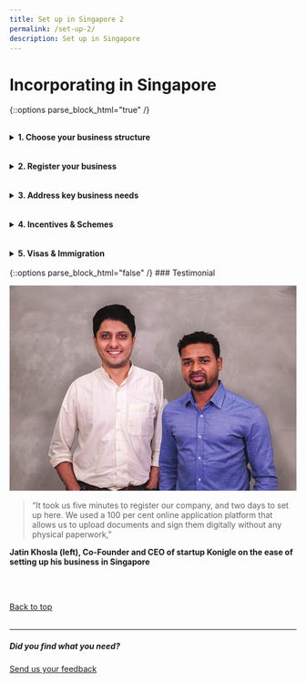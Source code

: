 ```yaml
---
title: Set up in Singapore 2
permalink: /set-up-2/
description: Set up in Singapore
---
```

# Incorporating in Singapore
{::options parse_block_html="true" /}
<br>
<br>
 <details>
<summary><b>1. Choose your business structure</b></summary>
 Business entities in Singapore are licensed and regulated by the Accounting and Corporate Regulatory Authority (ACRA).

There are several types of business structures that can be set up in Singapore. The ACRA website will provide you with more information about which business structure is most suitable for your needs.
			
[ACRA](https://www.acra.gov.sg/)
</details>

<br>
<br>

 <details>
<summary><b>2. Register your business</b></summary>
Registering your business can be done online at Bizfile, ACRA’s online portal.
	
[Bizfile](https://www.bizfile.gov.sg/ngbbizfileinternet/faces/oracle/webcenter/portalapp/pages/BizfileHomepage.jspx?_afrWindowId=null&amp;_adf.ctrl-state=s37uihuo9_4)

or<br>
<h5>Open a representative office</h5>

A representative office can be registered in Singapore as a temporary arrangement for conducting market testing and/or research activities. To open a representative office, please approach the following government agencies:

<b>Banking, finance and insurance</b><br>
[Monetary Authority of Singapore](https://www.mas.gov.sg/)

<b>Legal</b><br>
[Legal Services Regulatory Authority](https://eservices.mlaw.gov.sg/LSRA/lsra-home)

<b>All other industries (Manufacturing, international trading, wholesale, trade and trade-related business sectors)</b><br>
[Enterprise Singapore](https://www.enterprisesg.gov.sg/e-services/representative-office/representative-office)
</details>

<br>
<br>

 <details>
<summary><b>3. Address key business needs</b></summary>
Before any business can commence operations in Singapore, it is important for business owners to be aware of any regulatory compliance requirements. Subsequently, you may proceed with recruitment, financing, and property acquisition. For more details and guidelines, visit our wide range of 
[Resources](https://www.edb.gov.sg/en/useful-links.html).

New businesses in Singapore may also leverage EDB’s network of partners in the private sector, who provide a full range of business support services. For our full list of partners, visit our [Connections Concierge](https://www.edb.gov.sg/connections-concierge.html).
</details>


<br>
<br>

 <details>
<summary><b>4. Incentives &amp; Schemes</b></summary>
 
To better facilitate and speed up the discussion with Singapore Government, it is recommended to prepare a business plan.<br>
	
[Business Plan Guide](https://www.edb.gov.sg/content/dam/edb-en/setting-up-in-singapore/how-to-set-up/Business%20Plan%20Guide.pdf)<br>
	<br>

Foreign businesses with plans to grow through conducting high value and substantive activities in Singapore may be eligible to apply for various incentive programmes.<br>
	
[Learn More](https://www.edb.gov.sg/en/how-we-help/incentives-and-schemes.html)
</details>

<br>
<br>

 <details>
<summary><b>5. Visas &amp; Immigration</b></summary>
Individual foreign entrepreneurs and investors who are interested in setting up a long-term base in Singapore can either apply for the EntrePass, or consider applying for Singapore Permanent Residence (PR) under the Global Investor Programme.

<b>EntrePass </b><br>
The EntrePass is designed to facilitate the entry and stay of entrepreneurs who intend to start and operate a new business in Singapore.&nbsp;Successful applicants will be awarded a one-year pass. Visit the&nbsp;[Ministry of Manpower](http://www.mom.gov.sg/passes-and-permits/entrepass)&nbsp;for more information.

<b>Global Investor Programme (GIP) </b><br>
The GlP accords PR status to investors with a substantial business track record who intend to drive the growth of their investments from Singapore. To qualify for the GIP, the applicant must either (a) invest at least S$2.5 million in a new business entity or in the expansion of an existing business operation in Singapore, or (b) invest at least S$2.5 million in a GIP fund that invests in Singapore-based companies, or (c) invest at least S$2.5 million in a new or existing Singapore-based single family office having Assets-Under-Management (AUM\*) of at least S$200 million.

[Learn More](https://www.edb.gov.sg/en/how-we-help/global-investor-programme.html)
</details>
	
<br>
{::options parse_block_html="false" /}
### Testimonial

![Jatin Khosla (left), Co-Founder and CEO of startup Konigle](/images/Set-up-testimonial.png)
<br>
<blockquote>“It took us five minutes to register our company, and two days to set up here. We used a 100 per cent online application platform that allows us to upload documents and sign them digitally without any physical paperwork,”</blockquote>


<b>Jatin Khosla (left), Co-Founder and CEO of startup Konigle
on the ease of setting up his business in Singapore</b>
	
<br>
<br>
	

[Back to top](#incorporating-in-singapore)
<br>
<br>
<hr>

##### Did you find what you need?
[Send us your feedback](https://form.gov.sg/642693623cb98f001239be0d)